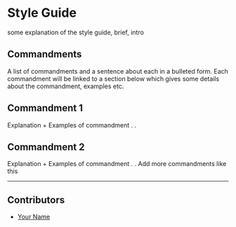 <!-- TODO: Replace this text with a summary of article for SEO -->

# Style Guide

some explanation of the style guide, brief, intro

## Commandments
A list of commandments and a sentence about each in a bulleted form. Each commandment will be linked to a section below which gives some details about the commandment, examples etc.



## Commandment 1

Explanation + Examples of commandment
.
.

## Commandment 2

Explanation + Examples of commandment
.
.
Add more commandments like this

---

## Contributors

- [Your Name](you_social_handle.com)
